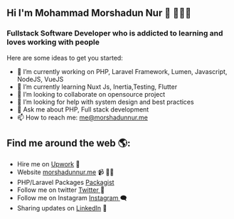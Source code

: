 ## Hi I'm Mohammad Morshadun Nur 👋 👤🇧🇩
### Fullstack Software Developer who is addicted to learning and loves working with people

<!--
**morshadunnur/morshadunnur** is a ✨ _special_ ✨ repository because its `README.md` (this file) appears on your GitHub profile.
-->
Here are some ideas to get you started:

- 🔭 I’m currently working on PHP, Laravel Framework, Lumen, Javascript, NodeJS, VueJS
- 🌱 I’m currently learning Nuxt Js, Inertia,Testing, Flutter
- 👯 I’m looking to collaborate on opensource project
- 🤔 I’m looking for help with system design and best practices
- 💬 Ask me about PHP, Full stack development
- 📫 How to reach me: me@morshadunnur.me

## Find me around the web 🌎:
- Hire me on <a href="https://www.upwork.com/freelancers/~01d12c79c2a30dbca2">Upwork</a> 💼
- Website <a href="https://www.morshadunnur.me">morshadunnur.me</a> 📹 ✍🏾
- PHP/Laravel Packages <a href="https://packagist.org/users/morshadunnur/packages/">Packagist</a>
- Follow me on twitter <a href="https://twitter.com/morshadun"> Twitter </a> 👥
- Follow me on Instagram <a href="https://www.instagram.com/morshadunnur/"> Instagram </a> 🗨
- Sharing updates on <a href="https://www.linkedin.com/in/morshadunnur/">LinkedIn</a> 📸


